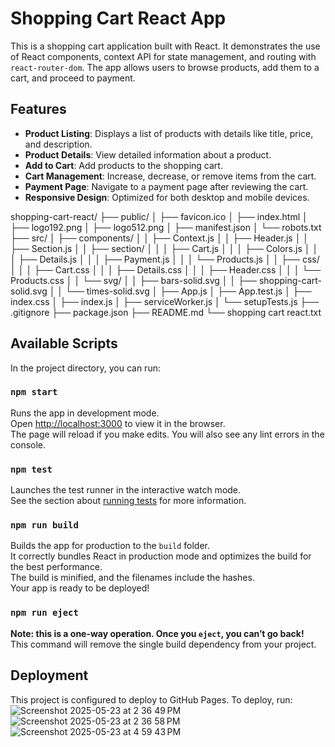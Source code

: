 # Shopping Cart React App

This is a shopping cart application built with React. It demonstrates the use of React components, context API for state management, and routing with `react-router-dom`. The app allows users to browse products, add them to a cart, and proceed to payment.

## Features

- **Product Listing**: Displays a list of products with details like title, price, and description.
- **Product Details**: View detailed information about a product.
- **Add to Cart**: Add products to the shopping cart.
- **Cart Management**: Increase, decrease, or remove items from the cart.
- **Payment Page**: Navigate to a payment page after reviewing the cart.
- **Responsive Design**: Optimized for both desktop and mobile devices.


shopping-cart-react/ ├── public/ │ ├── favicon.ico │ ├── index.html │ ├── logo192.png │ ├── logo512.png │ ├── manifest.json │ └── robots.txt ├── src/ │ ├── components/ │ │ ├── Context.js │ │ ├── Header.js │ │ ├── Section.js │ │ ├── section/ │ │ │ ├── Cart.js │ │ │ ├── Colors.js │ │ │ ├── Details.js │ │ │ ├── Payment.js │ │ │ └── Products.js │ │ ├── css/ │ │ │ ├── Cart.css │ │ │ ├── Details.css │ │ │ ├── Header.css │ │ │ └── Products.css │ │ └── svg/ │ │ ├── bars-solid.svg │ │ ├── shopping-cart-solid.svg │ │ └── times-solid.svg │ ├── App.js │ ├── App.test.js │ ├── index.css │ ├── index.js │ ├── serviceWorker.js │ └── setupTests.js ├── .gitignore ├── package.json ├── README.md └── shopping cart react.txt


## Available Scripts

In the project directory, you can run:

### `npm start`

Runs the app in development mode.  
Open [http://localhost:3000](http://localhost:3000) to view it in the browser.  
The page will reload if you make edits. You will also see any lint errors in the console.

### `npm test`

Launches the test runner in the interactive watch mode.  
See the section about [running tests](https://facebook.github.io/create-react-app/docs/running-tests) for more information.

### `npm run build`

Builds the app for production to the `build` folder.  
It correctly bundles React in production mode and optimizes the build for the best performance.  
The build is minified, and the filenames include the hashes.  
Your app is ready to be deployed!

### `npm run eject`

**Note: this is a one-way operation. Once you `eject`, you can’t go back!**  
This command will remove the single build dependency from your project.

## Deployment

This project is configured to deploy to GitHub Pages. To deploy, run:
![Screenshot 2025-05-23 at 2 36 49 PM](https://github.com/user-attachments/assets/520b71eb-7193-4f24-abca-a4d8bdd2800f)
![Screenshot 2025-05-23 at 2 36 58 PM](https://github.com/user-attachments/assets/e473e34e-5a67-41af-bb3d-8467ac36934b)
![Screenshot 2025-05-23 at 4 59 43 PM](https://github.com/user-attachments/assets/d9ce966b-bb8b-43de-8c78-754e87b3f75c)




```bash
